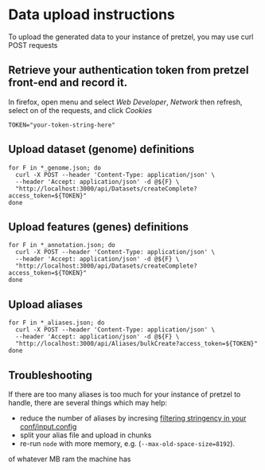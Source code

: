 # Data upload instructions

To upload the generated data to your instance of pretzel, you may use curl POST requests

## Retrieve your authentication token from pretzel front-end and record it. 

In firefox, open menu and select *Web Developer*, *Network* then refresh, select on of the requests, and click  *Cookies*

```
TOKEN="your-token-string-here"
```

## Upload dataset (genome) definitions

```
for F in *_genome.json; do 
  curl -X POST --header 'Content-Type: application/json' \
  --header 'Accept: application/json' -d @${F} \
  "http://localhost:3000/api/Datasets/createComplete?access_token=${TOKEN}"
done
```

## Upload features (genes) definitions

```
for F in *_annotation.json; do 
  curl -X POST --header 'Content-Type: application/json' \
  --header 'Accept: application/json' -d @${F} \
  "http://localhost:3000/api/Datasets/createComplete?access_token=${TOKEN}"
done
```


## Upload aliases 

```
for F in *_aliases.json; do 
  curl -X POST --header 'Content-Type: application/json' \
  --header 'Accept: application/json' -d @${F} \
  "http://localhost:3000/api/Aliases/bulkCreate?access_token=${TOKEN}"
done 
```

## Troubleshooting

If there are too many aliases is too much for your instance of pretzel to handle, there are several things which may help:

* reduce the number of aliases by incresing [filtering stringency in your conf/input.config](https://github.com/plantinformatics/pretzel-input-generator/blob/d4e7c88776c5f9c4ab6f9d50adcf49bd36cf6f81/conf/input.config#L4-L9)
* split your alias file and upload in chunks
* re-run `node` with more memory, e.g. (`--max-old-space-size=8192`).

of whatever MB ram the machine has
